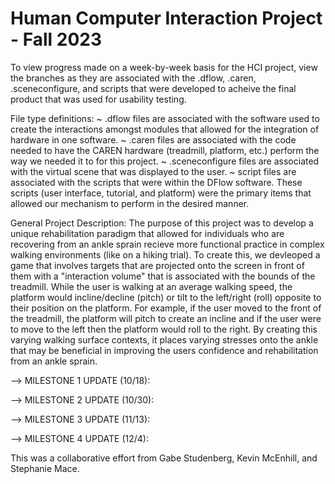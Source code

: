 # Human Computer Interaction Project - Fall 2023

To view progress made on a week-by-week basis for the HCI project, view the branches as they are associated with the .dflow, .caren, .sceneconfigure, and scripts that were developed to acheive the final product that was used for usability testing. 

File type definitions:
~ .dflow files are associated with the software used to create the interactions amongst modules that allowed for the integration of hardware in one software. 
~ .caren files are associated with the code needed to have the CAREN hardware (treadmill, platform, etc.) perform the way we needed it to for this project. 
~ .sceneconfigure files are associated with the virtual scene that was displayed to the user. 
~ script files are associated with the scripts that were within the DFlow software. These scripts (user interface, tutorial, and platform) were the primary items that allowed our mechanism to perform in the desired manner.

General Project Description: 
The purpose of this project was to develop a unique rehabilitation paradigm that allowed for individuals who are recovering from an ankle sprain recieve more functional practice in complex walking environments (like on a hiking trial). To create this, we devleoped a game that involves targets that are projected onto the screen in front of them with a "interaction volume" that is associated with the bounds of the treadmill. While the user is walking at an average walking speed, the platform would incline/decline (pitch) or tilt to the left/right (roll) opposite to their position on the platform. For example, if the user moved to the front of the treadmill, the platform will pitch to create an incline and if the user were to move to the left then the platform would roll to the right. By creating this varying walking surface contexts, it places varying stresses onto the ankle that may be beneficial in improving the users confidence and rehabilitation from an ankle sprain. 


--> MILESTONE 1 UPDATE (10/18):

--> MILESTONE 2 UPDATE (10/30):

--> MILESTONE 3 UPDATE (11/13):

--> MILESTONE 4 UPDATE (12/4):


This was a collaborative effort from Gabe Studenberg, Kevin McEnhill, and Stephanie Mace. 
